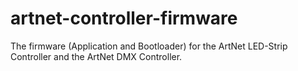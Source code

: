 # artnet-controller-firmware
The firmware (Application and Bootloader) for the ArtNet LED-Strip Controller and the ArtNet DMX Controller.
